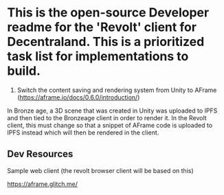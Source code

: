 # This is the open-source Developer readme for the 'Revolt' client for Decentraland.  This is a prioritized task list for implementations to build.  

1) Switch the content saving and rendering system from Unity to AFrame (https://aframe.io/docs/0.6.0/introduction/)

  In Bronze age, a 3D scene that was created in Unity was uploaded to IPFS and then tied to the Bronzeage client in order to render it.  In the Revolt client, this must change so that a snippet of AFrame code is uploaded to IPFS instead which will then be rendered in the client.  



## Dev Resources

Sample web client (the revolt browser client will be based on this)
    
https://aframe.glitch.me/

